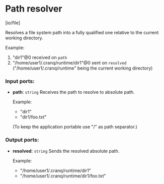 # Path resolver

[io/file]

Resolves a file system path into a fully qualified one relative to the current working directory.

Example:
1. "dir1"@0 received on `path`
2. "/home/user1/.cranq/runtime/dir1"@0 sent on `resolved` 
("/home/user1/.cranq/runtime" being the current working directory)

### Input ports:

* __path__: `string`
    Receives the path to resolve to absolute path.
    
    Example:
    - "dir1"
    - "dir1/foo.txt"
    
    (To keep the application portable use "/" as path separator.)
    



### Output ports:

* __resolved__: `string`
    Sends the resolved absolute path.
    
    Example:
    - "/home/user1/.cranq/runtime/dir1"
    - "/home/user1/.cranq/runtime/dir1/foo.txt"




